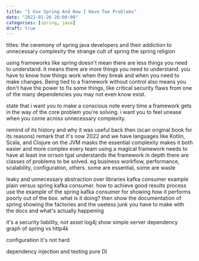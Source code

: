 ```yaml
---
title: "I Use Spring And Now I Have Two Problems"
date: "2022-01-26 20:00:00"
categories: [spring, java]
draft: true
---
```



titles:
the ceremony of spring
java developers and their addiction to unnecessary complexity
the strange cult of spring
the spring religion

using frameworks like spring doesn't mean there are less things you need to understand. 
it means there are more things you need to understand.
you have to know how things work when they break and when you need to make changes. Being tied to a framework 
without control also means you don't have the power to fix some things, like critical security flaws from one of the 
many dependencies you may not even know exist.

state that i want you to make a conscious note every time a framework gets in the way of the core problem you're solving. i want you to feel unease when you come across unnecessary complexity.

remind of its history and why it was useful back then (scan original book for its reasons)
remark that it's now 2022 and we have languages like Kotlin, Scala, and Clojure on the JVM
masks the essential complexity
makes it both easier and more complex
every team using a magical framework needs to have at least ine orrson tgat understands the framework in depth
there are classes of problems to be solved. eg business workflow, performance, scalability, configuration, others. 
some are essential, some are waste


leaky and unnecessary abstraction over libraries
kafka consumer example
    plain versus spring kafka consumer. 
    how to achieve good results process
use the example of the spring kafka consumer for showing how it performs poorly out of the box. what is it doing?
then show the documentation of spring showing the factories and the useless junk you have to make with the docs and what's actually happening

it's a security liability, not asset
    log4j
    show simple server dependency graph of spring vs http4k

configuration
    it's not hard

dependency injection and testing
    pure DI


